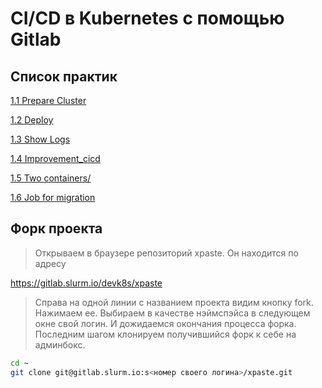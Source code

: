 # CI/CD в Kubernetes с помощью Gitlab

## Список практик

[1.1 Prepare Cluster](1.1.prepare_cluster/README.md)

[1.2 Deploy](1.2.deploy/README.md)

[1.3 Show Logs](1.3.logs/README.md)

[1.4 Improvement_cicd](1.4.improvement_cicd/README.md)

[1.5 Two containers/](1.5.two_containers//README.md)

[1.6 Job for migration](1.6.job.migration/README.md)

## Форк проекта

> Открываем в браузере репозиторий xpaste. Он находится по адресу

https://gitlab.slurm.io/devk8s/xpaste


> Справа на одной линии с названием проекта видим кнопку fork. Нажимаем ее.
> Выбираем в качестве нэймспэйса в следующем окне свой логин.
> И дожидаемся окончания процесса форка.
> Последним шагом клонируем получившийся форк к себе на админбокс.

```bash
cd ~
git clone git@gitlab.slurm.io:s<номер своего логина>/xpaste.git
```
